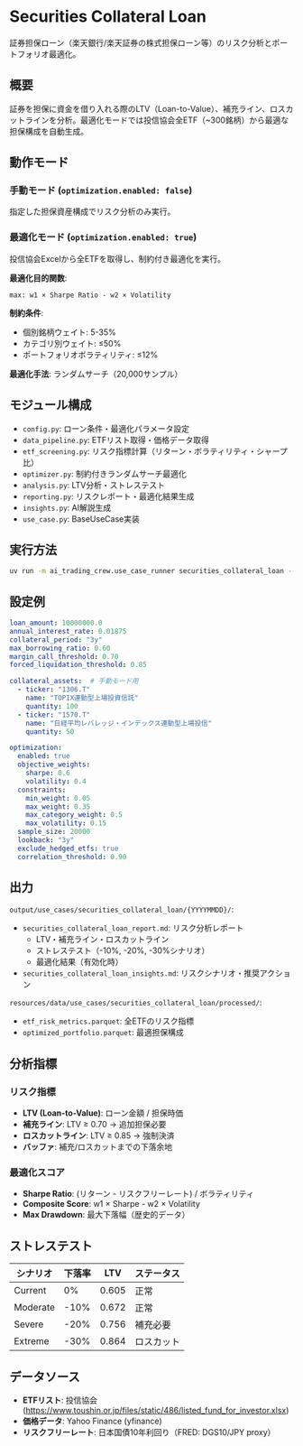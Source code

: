# Securities Collateral Loan

証券担保ローン（楽天銀行/楽天証券の株式担保ローン等）のリスク分析とポートフォリオ最適化。

## 概要

証券を担保に資金を借り入れる際のLTV（Loan-to-Value）、補充ライン、ロスカットラインを分析。最適化モードでは投信協会全ETF（~300銘柄）から最適な担保構成を自動生成。

## 動作モード

### 手動モード (`optimization.enabled: false`)
指定した担保資産構成でリスク分析のみ実行。

### 最適化モード (`optimization.enabled: true`)
投信協会Excelから全ETFを取得し、制約付き最適化を実行。

**最適化目的関数**:
```
max: w1 × Sharpe Ratio - w2 × Volatility
```

**制約条件**:
- 個別銘柄ウェイト: 5-35%
- カテゴリ別ウェイト: ≤50%
- ポートフォリオボラティリティ: ≤12%

**最適化手法**: ランダムサーチ（20,000サンプル）

## モジュール構成

- `config.py`: ローン条件・最適化パラメータ設定
- `data_pipeline.py`: ETFリスト取得・価格データ取得
- `etf_screening.py`: リスク指標計算（リターン・ボラティリティ・シャープ比）
- `optimizer.py`: 制約付きランダムサーチ最適化
- `analysis.py`: LTV分析・ストレステスト
- `reporting.py`: リスクレポート・最適化結果生成
- `insights.py`: AI解説生成
- `use_case.py`: BaseUseCase実装

## 実行方法

```bash
uv run -m ai_trading_crew.use_case_runner securities_collateral_loan --config config/use_cases/securities_collateral_loan.yaml
```

## 設定例

```yaml
loan_amount: 10000000.0
annual_interest_rate: 0.01875
collateral_period: "3y"
max_borrowing_ratio: 0.60
margin_call_threshold: 0.70
forced_liquidation_threshold: 0.85

collateral_assets:  # 手動モード用
  - ticker: "1306.T"
    name: "TOPIX連動型上場投資信託"
    quantity: 100
  - ticker: "1570.T"
    name: "日経平均レバレッジ・インデックス連動型上場投信"
    quantity: 50

optimization:
  enabled: true
  objective_weights:
    sharpe: 0.6
    volatility: 0.4
  constraints:
    min_weight: 0.05
    max_weight: 0.35
    max_category_weight: 0.5
    max_volatility: 0.15
  sample_size: 20000
  lookback: "3y"
  exclude_hedged_etfs: true
  correlation_threshold: 0.90
```

## 出力

`output/use_cases/securities_collateral_loan/{YYYYMMDD}/`:
- `securities_collateral_loan_report.md`: リスク分析レポート
  - LTV・補充ライン・ロスカットライン
  - ストレステスト（-10%, -20%, -30%シナリオ）
  - 最適化結果（有効化時）
- `securities_collateral_loan_insights.md`: リスクシナリオ・推奨アクション

`resources/data/use_cases/securities_collateral_loan/processed/`:
- `etf_risk_metrics.parquet`: 全ETFのリスク指標
- `optimized_portfolio.parquet`: 最適担保構成

## 分析指標

### リスク指標
- **LTV (Loan-to-Value)**: ローン金額 / 担保時価
- **補充ライン**: LTV ≥ 0.70 → 追加担保必要
- **ロスカットライン**: LTV ≥ 0.85 → 強制決済
- **バッファ**: 補充/ロスカットまでの下落余地

### 最適化スコア
- **Sharpe Ratio**: (リターン - リスクフリーレート) / ボラティリティ
- **Composite Score**: w1 × Sharpe - w2 × Volatility
- **Max Drawdown**: 最大下落幅（歴史的データ）

## ストレステスト

| シナリオ | 下落率 | LTV | ステータス |
|---|---|---|---|
| Current | 0% | 0.605 | 正常 |
| Moderate | -10% | 0.672 | 正常 |
| Severe | -20% | 0.756 | 補充必要 |
| Extreme | -30% | 0.864 | ロスカット |

## データソース

- **ETFリスト**: 投信協会 (https://www.toushin.or.jp/files/static/486/listed_fund_for_investor.xlsx)
- **価格データ**: Yahoo Finance (yfinance)
- **リスクフリーレート**: 日本国債10年利回り（FRED: DGS10/JPY proxy）
